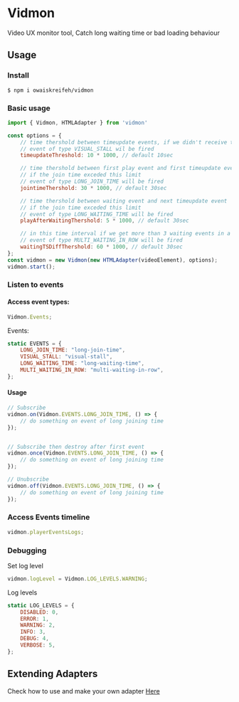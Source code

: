 # Vidmon

Video UX monitor tool, Catch long waiting time or bad loading behaviour

## Usage

### Install

`$ npm i owaiskreifeh/vidmon`

### Basic usage

```js
import { Vidmon, HTMLAdapter } from 'vidmon'

const options = {
    // time thershold between timeupdate events, if we didn't receive timeupdate event before
    // event of type VISUAL_STALL wil be fired
    timeupdateThreshold: 10 * 1000, // default 10sec

    // time thershold between first play event and first timeupdate event
    // if the join time exceded this limit
    // event of type LONG_JOIN_TIME will be fired
    jointimeThershold: 30 * 1000, // default 30sec

    // time thershold between waiting event and next timeupdate event
    // if the join time exceded this limit
    // event of type LONG_WAITING_TIME will be fired
    playAfterWaitingThershold: 5 * 1000, // default 30sec

    // in this time interval if we get more than 3 waiting events in a row
    // event of type MULTI_WAITING_IN_ROW will be fired
    waitingTSDiffThershold: 60 * 1000, // default 30sec
};
const vidmon = new Vidmon(new HTMLAdapter(videoElement), options);
vidmon.start();
```

### Listen to events

#### Access event types:

```js
Vidmon.Events;
```

Events:

```js
static EVENTS = {
    LONG_JOIN_TIME: "long-join-time",
    VISUAL_STALL: "visual-stall",
    LONG_WAITING_TIME: "long-waiting-time",
    MULTI_WAITING_IN_ROW: "multi-waiting-in-row",
};
```

#### Usage

```js
// Subscribe
vidmon.on(Vidmon.EVENTS.LONG_JOIN_TIME, () => {
    // do something on event of long joining time
});


// Subscribe then destroy after first event 
vidmon.once(Vidmon.EVENTS.LONG_JOIN_TIME, () => {
    // do something on event of long joining time
});

// Unubscribe
vidmon.off(Vidmon.EVENTS.LONG_JOIN_TIME, () => {
    // do something on event of long joining time
});
```

### Access Events timeline

```js
vidmon.playerEventsLogs;
```

### Debugging

Set log level

```js
vidmon.logLevel = Vidmon.LOG_LEVELS.WARNING;
```

Log levels

```js
static LOG_LEVELS = {
    DISABLED: 0,
    ERROR: 1,
    WARNING: 2,
    INFO: 3,
    DEBUG: 4,
    VERBOSE: 5,
};
```

## Extending Adapters

Check how to use and make your own adapter [Here](adapter.md)

